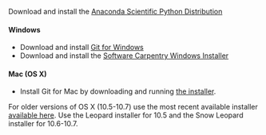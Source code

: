 Download and install the [Anaconda Scientific Python Distribution](http://continuum.io/downloads)

#### Windows

* Download and install [Git for Windows](http://msysgit.github.io/)
* Download and install the [Software Carpentry Windows Installer](http://files.software-carpentry.org/SWCarpentryInstaller.exe)

#### Mac (OS X)

* Install Git for Mac by downloading and running [the installer](http://git-scm.com/downloads). 

For older versions of OS X (10.5-10.7) use the most recent available installer
[available here](https://code.google.com/p/git-osx-installer/downloads/list). Use
the Leopard installer for 10.5 and the Snow Leopard installer for 10.6-10.7.
